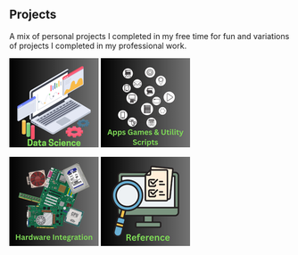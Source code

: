 ## Projects
A mix of personal projects I completed in my free time for fun and variations of projects I completed in my professional work.


 [![Data Science](./../assets/datascience.png)](./../pages/analysis.md)        [![Apps and Scripts](./../assets/apps.png)](./../pages/apps.md)

 [![Hardware Integration](./../assets/hardware.png)](./../pages/HardwareIntegration.md)        [![Reference](./../assets/ref.png)](./../pages/Reference.md)

